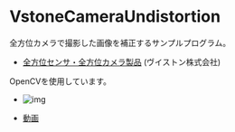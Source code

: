 VstoneCameraUndistortion
====
全方位カメラで撮影した画像を補正するサンプルプログラム。

* [全方位センサ・全方位カメラ製品](http://www.vstone.co.jp/products/sensor_camera/index.html) (ヴイストン株式会社)

OpenCVを使用しています。

* ![img](https://farm8.staticflickr.com/7019/13399111895_e960b10acc_n.jpg)

* [動画](https://www.flickr.com/gp/yoggy0/50t4hf)
